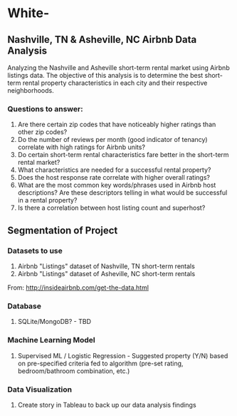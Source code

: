 # White-

## Nashville, TN & Asheville, NC Airbnb Data Analysis
Analyzing the Nashville and Asheville short-term rental market using Airbnb listings data. The objective of this analysis is to determine the best short-term rental property characteristics in each city and their respective neighborhoods. 

### Questions to answer:
1) Are there certain zip codes that have noticeably higher ratings than other zip codes?
2) Do the number of reviews per month (good indicator of tenancy) correlate with high ratings for Airbnb units?
3) Do certain short-term rental characteristics fare better in the short-term rental market? 
4) What characteristics are needed for a successful rental property? 
5) Does the host response rate correlate with higher overall ratings?
6) What are the most common key words/phrases used in Airbnb host descriptions? Are these descriptors telling in what would be successful in a rental property? 
7) Is there a correlation between host listing count and superhost? 

## Segmentation of Project

### Datasets to use
1) Airbnb "Listings" dataset of Nashville, TN short-term rentals
2) Airbnb "Listings" dataset of Asheville, NC short-term rentals

From: http://insideairbnb.com/get-the-data.html

### Database
1) SQLite/MongoDB? - TBD

### Machine Learning Model
1) Supervised ML / Logistic Regression - Suggested property (Y/N) based on pre-specified criteria fed to algorithm (pre-set rating, bedroom/bathroom combination, etc.)

### Data Visualization
1) Create story in Tableau to back up our data analysis findings

